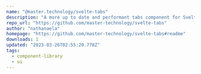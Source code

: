 ```yaml
---
name: "@master.technology/svelte-tabs"
description: "A more up to date and performant tabs component for Svelte, forked from: https://github.com/nickyhajal/svelte-tabs"
repo_url: "https://github.com/master-technology/svelte-tabs"
author: "nathanaela"
homepage: "https://github.com/master-technology/svelte-tabs#readme"
downloads: 1
updated: "2023-03-26T02:55:20.778Z"
tags: 
  - component-library
  - ui
---
```

